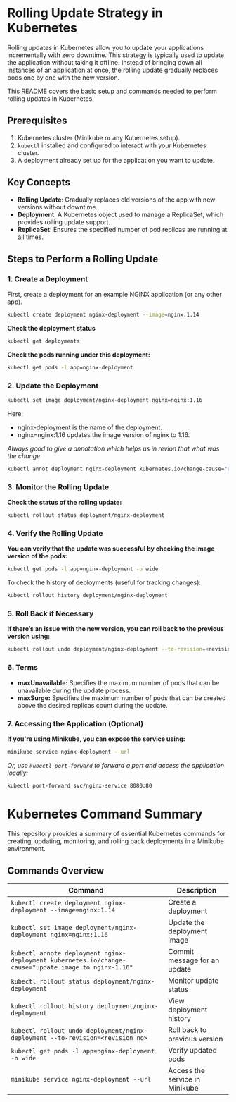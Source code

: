 # Rolling Update Strategy in Kubernetes

Rolling updates in Kubernetes allow you to update your applications incrementally with zero downtime. This strategy is typically used to update the application without taking it offline. Instead of bringing down all instances of an application at once, the rolling update gradually replaces pods one by one with the new version.

This README covers the basic setup and commands needed to perform rolling updates in Kubernetes.

## Prerequisites

1. Kubernetes cluster (Minikube or any Kubernetes setup).
2. `kubectl` installed and configured to interact with your Kubernetes cluster.
3. A deployment already set up for the application you want to update.

## Key Concepts

- **Rolling Update**: Gradually replaces old versions of the app with new versions without downtime.
- **Deployment**: A Kubernetes object used to manage a ReplicaSet, which provides rolling update support.
- **ReplicaSet**: Ensures the specified number of pod replicas are running at all times.

## Steps to Perform a Rolling Update

### 1. Create a Deployment

First, create a deployment for an example NGINX application (or any other app).

```bash
kubectl create deployment nginx-deployment --image=nginx:1.14
```

**Check the deployment status**

```bash
kubectl get deployments
```

**Check the pods running under this deployment:**

```bash
kubectl get pods -l app=nginx-deployment
```

### 2. Update the Deployment

```bash
kubectl set image deployment/nginx-deployment nginx=nginx:1.16
```

Here:

- nginx-deployment is the name of the deployment.
- nginx=nginx:1.16 updates the image version of nginx to 1.16.

*Always good to give a annotation which helps us in revion that what was the change*

  ```bash
  kubectl annot deployment nginx-deployment kubernetes.io/change-cause="update image to nginx-1.16"
  ```

### 3. Monitor the Rolling Update

**Check the status of the rolling update:**

```bash
kubectl rollout status deployment/nginx-deployment
```

### 4. Verify the Rolling Update

**You can verify that the update was successful by checking the image version of the pods:**

```bash
kubectl get pods -l app=nginx-deployment -o wide
```

To check the history of deployments (useful for tracking changes):

```bash
kubectl rollout history deployment/nginx-deployment
```

### 5. Roll Back if Necessary

**If there’s an issue with the new version, you can roll back to the previous version using:**

```bash
kubectl rollout undo deployment/nginx-deployment --to-revision=<revision no>
```

### 6. Terms

- **maxUnavailable:** Specifies the maximum number of pods that can be unavailable during the update process.
- **maxSurge:** Specifies the maximum number of pods that can be created above the desired replicas count during the update.

### 7. Accessing the Application (Optional)

**If you're using Minikube, you can expose the service using:**

```bash
minikube service nginx-deployment --url
```

*Or, use `kubectl port-forward` to forward a port and access the application locally:*

```bash
kubectl port-forward svc/nginx-service 8080:80
```

# Kubernetes Command Summary

This repository provides a summary of essential Kubernetes commands for creating, updating, monitoring, and rolling back deployments in a Minikube environment.

## Commands Overview

| Command | Description |
| ------- | ----------- |
| `kubectl create deployment nginx-deployment --image=nginx:1.14` | Create a deployment |
| `kubectl set image deployment/nginx-deployment nginx=nginx:1.16` | Update the deployment image |
| `kubectl annote deployment nginx-deployment kubernetes.io/change-cause="update image to nginx-1.16"` | Commit message for an update |
| `kubectl rollout status deployment/nginx-deployment` | Monitor update status |
| `kubectl rollout history deployment/nginx-deployment` | View deployment history |
| `kubectl rollout undo deployment/nginx-deployment --to-revision=<revision no>` | Roll back to previous version |
| `kubectl get pods -l app=nginx-deployment -o wide` | Verify updated pods |
| `minikube service nginx-deployment --url` | Access the service in Minikube |

